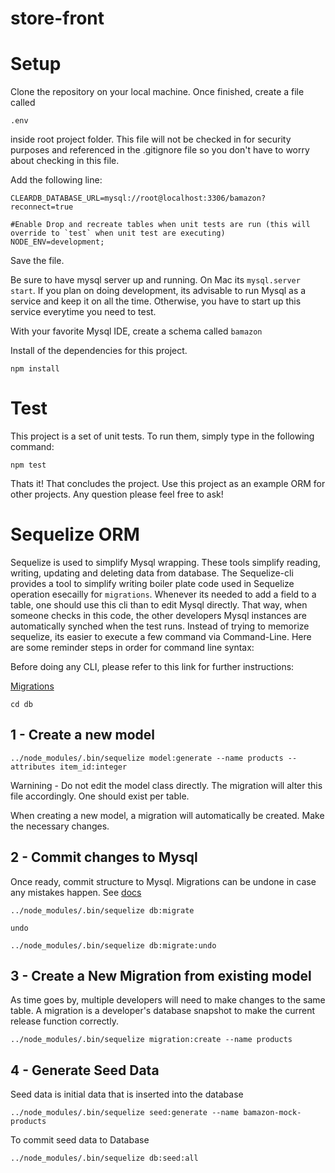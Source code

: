 # store-front

# Setup

Clone the repository on your local machine.  Once finished, create a file called 

`.env` 

inside root project folder.  This file will not be checked in for security purposes and referenced in the .gitignore file so you don't have to worry about checking in this file.  

Add the following line:

```
CLEARDB_DATABASE_URL=mysql://root@localhost:3306/bamazon?reconnect=true

#Enable Drop and recreate tables when unit tests are run (this will override to `test` when unit test are executing)
NODE_ENV=development;
```

Save the file.

Be sure to have mysql server up and running.  On Mac its `mysql.server start`.  If you plan on doing development, its advisable to run Mysql as a service and keep it on all the time.  Otherwise, you have to start up this service everytime you need to test.

With your favorite Mysql IDE, create a schema called `bamazon` 

Install of the dependencies for this project.

`npm install`

# Test

This project is a set of unit tests.  To run them, simply type in the following command:

`npm test`

Thats it!  That concludes the project.  Use this project as an example ORM for other projects.  Any question please feel free to ask!

# Sequelize ORM

Sequelize is used to simplify Mysql wrapping.  These tools simplify reading, writing, updating and deleting data from database.  The Sequelize-cli provides a tool to simplify writing boiler plate code used in Sequelize operation esecailly for `migrations`.  Whenever its needed to add a field to a table, one should use this cli than to edit Mysql directly.  That way, when someone checks in this code, the other developers Mysql instances are automatically synched when the test runs. Instead of trying to memorize sequelize, its easier to execute a few command via Command-Line. Here are some reminder steps in order for command line syntax:

Before doing any CLI, please refer to this link for further instructions:

[Migrations](http://docs.sequelizejs.com/manual/tutorial/migrations.html#migration-skeleton)

`cd db`

## 1 - Create a new model

```
../node_modules/.bin/sequelize model:generate --name products --attributes item_id:integer
```

Warnining - Do not edit the model class directly.  The migration will alter this file accordingly. One should exist per table.

When creating a new model, a migration will automatically be created.  Make the necessary changes.

## 2 - Commit changes to Mysql

Once ready, commit structure to Mysql.  Migrations can be undone in case any mistakes happen.  See [docs](http://docs.sequelizejs.com/manual/tutorial/migrations.html#migration-skeleton)

```
../node_modules/.bin/sequelize db:migrate

undo

../node_modules/.bin/sequelize db:migrate:undo
```

## 3 - Create a New Migration from existing model

As time goes by, multiple developers will need to make changes to the same table.  A migration is a developer's database snapshot to make the current release function correctly.

```
../node_modules/.bin/sequelize migration:create --name products

```

## 4 - Generate Seed Data

Seed data is initial data that is inserted into the database

```
../node_modules/.bin/sequelize seed:generate --name bamazon-mock-products
```

To commit seed data to Database
```
../node_modules/.bin/sequelize db:seed:all
```






